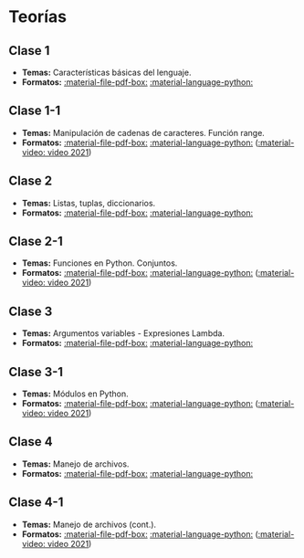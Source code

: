 # Teorías

## Clase 1

* **Temas:** Características básicas del lenguaje.
* **Formatos:** [:material-file-pdf-box:](clase_01.pdf) [:material-language-python:](clase_01.ipynb)

## Clase 1-1

* **Temas:** Manipulación de cadenas de caracteres. Función range.
* **Formatos:** [:material-file-pdf-box:](clase_01_1.pdf) [:material-language-python:](clase_01_1.ipynb) ([:material-video: video 2021](https://archivos.linti.unlp.edu.ar/index.php/s/LSMVKq0sjEFbUCB))

## Clase 2

* **Temas:** Listas, tuplas, diccionarios.
* **Formatos:** [:material-file-pdf-box:](clase_02.pdf) [:material-language-python:](clase_02.ipynb)

## Clase 2-1

* **Temas:** Funciones en Python. Conjuntos.
* **Formatos:** [:material-file-pdf-box:](clase_02_1.pdf) [:material-language-python:](clase_02_1.ipynb) ([:material-video: video 2021](https://archivos.linti.unlp.edu.ar/index.php/s/rpsTYr7nNTl1VdA))

## Clase 3

* **Temas:** Argumentos variables - Expresiones Lambda.
* **Formatos:** [:material-file-pdf-box:](clase_03.pdf) [:material-language-python:](clase_03.ipynb)

## Clase 3-1
* **Temas:** Módulos en Python.
* **Formatos:** [:material-file-pdf-box:](clase_03_1.pdf) [:material-language-python:](clase_03_1.ipynb) ([:material-video: video 2021](https://archivos.linti.unlp.edu.ar/index.php/s/zvsPSqBsXQ6dLmj))

## Clase 4
* **Temas:** Manejo de archivos.
* **Formatos:** [:material-file-pdf-box:](clase04.pdf) [:material-language-python:](clase04.ipynb)

## Clase 4-1
* **Temas:** Manejo de archivos (cont.).
* **Formatos:** [:material-file-pdf-box:](clase04_1.pdf) [:material-language-python:](clase04_1.ipynb) ([:material-video: video 2021](https://archivos.linti.unlp.edu.ar/index.php/s/nmPac4V2ZuuJRJS))
